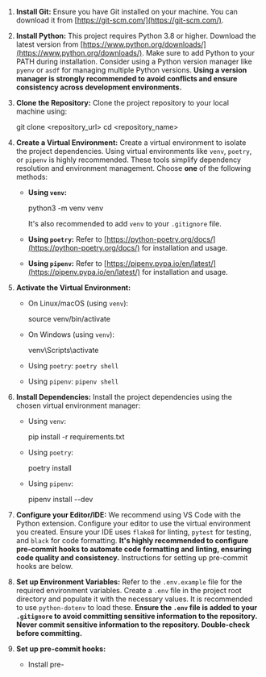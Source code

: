 1. **Install Git:** Ensure you have Git installed on your machine. You can download it from [https://git-scm.com/](https://git-scm.com/).

2. **Install Python:** This project requires Python 3.8 or higher. Download the latest version from [https://www.python.org/downloads/](https://www.python.org/downloads/). Make sure to add Python to your PATH during installation. Consider using a Python version manager like `pyenv` or `asdf` for managing multiple Python versions. **Using a version manager is strongly recommended to avoid conflicts and ensure consistency across development environments.**

3. **Clone the Repository:** Clone the project repository to your local machine using:

   
   git clone <repository_url>
   cd <repository_name>
   

4. **Create a Virtual Environment:** Create a virtual environment to isolate the project dependencies. Using virtual environments like `venv`, `poetry`, or `pipenv` is highly recommended. These tools simplify dependency resolution and environment management. Choose **one** of the following methods:

   * **Using `venv`:**

     
     python3 -m venv venv
     

     It's also recommended to add `venv` to your `.gitignore` file.

   * **Using `poetry`:** Refer to [https://python-poetry.org/docs/](https://python-poetry.org/docs/) for installation and usage.
   * **Using `pipenv`:** Refer to [https://pipenv.pypa.io/en/latest/](https://pipenv.pypa.io/en/latest/) for installation and usage.

5. **Activate the Virtual Environment:**

   * On Linux/macOS (using `venv`):

     
     source venv/bin/activate
     

   * On Windows (using `venv`):

     
     venv\Scripts\activate
     

   * Using `poetry`: `poetry shell`
   * Using `pipenv`: `pipenv shell`

6. **Install Dependencies:** Install the project dependencies using the chosen virtual environment manager:

   * Using `venv`:

     
     pip install -r requirements.txt
     

   * Using `poetry`:

     
     poetry install
     

   * Using `pipenv`:

     
     pipenv install --dev
     

7. **Configure your Editor/IDE:** We recommend using VS Code with the Python extension. Configure your editor to use the virtual environment you created. Ensure your IDE uses `flake8` for linting, `pytest` for testing, and `black` for code formatting. **It's highly recommended to configure pre-commit hooks to automate code formatting and linting, ensuring code quality and consistency.** Instructions for setting up pre-commit hooks are below.

8. **Set up Environment Variables:** Refer to the `.env.example` file for the required environment variables. Create a `.env` file in the project root directory and populate it with the necessary values. It is recommended to use `python-dotenv` to load these. **Ensure the `.env` file is added to your `.gitignore` to avoid committing sensitive information to the repository. Never commit sensitive information to the repository. Double-check before committing.**

9. **Set up pre-commit hooks:**
    * Install pre-